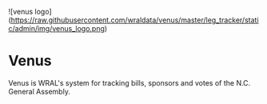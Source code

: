 ![venus logo]
(https://raw.githubusercontent.com/wraldata/venus/master/leg_tracker/static/admin/img/venus_logo.png)

# Venus

Venus is WRAL's system for tracking bills, sponsors and votes of the N.C. General Assembly.